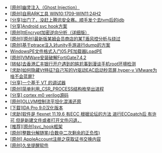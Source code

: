 + [[原创]幽灵注入（Ghost Injection）](https://bbs.kanxue.com/thread-286307.htm)
+ [[原创]自用ARK工具 WIN10:1709-WIN11:24H2](https://bbs.kanxue.com/thread-286026.htm)
+ [[分享]出门了，没赶上腾讯安全赛。顺手发个去tvm后的idb](https://bbs.kanxue.com/thread-286260.htm)
+ [[分享]Android svc hook方案](https://bbs.kanxue.com/thread-286308.htm)
+ [[原创]ttEncrypt加密逆向分析（详细版）](https://bbs.kanxue.com/thread-286273.htm)
+ [[原创][原创]最新版某姆会员商店的某T盾风控分析与绕过](https://bbs.kanxue.com/thread-286243.htm)
+ [[原创]基于ptrace注入对unity手游进行dump的方案](https://bbs.kanxue.com/thread-286222.htm)
+ [WindowsPE文件格式入门05.PE加载器LoadPE](https://bbs.kanxue.com/thread-286329.htm)
+ [[原创]VMWare安装破解FortiGate7.4.2](https://bbs.kanxue.com/thread-284794.htm)
+ [[转帖]去香港汇丰银行开户遇到的尴尬事到漫谈手机root环境检测](https://bbs.kanxue.com/thread-285754.htm)
+ [[求助]如何隐藏Vt特征?自己写的Vt驱动EAC启动秒蓝屏,hyper-v VMware为啥不会蓝屏?](https://bbs.kanxue.com/thread-274444.htm)
+ [[分享]一个基于 VT 的调试器](https://bbs.kanxue.com/thread-286110.htm)
+ [[原创]简单利用_CSR_PROCESS结构枚举出进程](https://bbs.kanxue.com/thread-286312.htm)
+ [[分享] cortex m0  verilog源码](https://bbs.kanxue.com/thread-286331.htm)
+ [[原创]OLLVM控制流平坦化混淆还原](https://bbs.kanxue.com/thread-286151.htm)
+ [[下载]IDA Pro 9.0汉化版本](https://bbs.kanxue.com/thread-286332.htm)
+ [[求助]软件是 flexnet 11.19.6 有ECC 根据论坛的方法 进行ECCpatch后 有许可 但是新建文件或者打开文件闪退，](https://bbs.kanxue.com/thread-284416.htm)
+ [[推荐][原创]svc_hook框架](https://bbs.kanxue.com/thread-284713.htm)
+ [[原创]整数分解随笔(合数中二次剩余的正负性)](https://bbs.kanxue.com/thread-286333.htm)
+ [[原创] AppleAccount注册之获取证书交换内容](https://bbs.kanxue.com/thread-285944.htm)
+ [[原创]久坐提醒软件](https://bbs.kanxue.com/thread-286234.htm)
